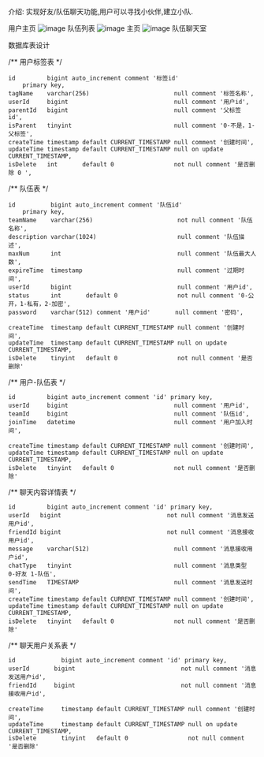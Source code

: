 介绍:
  实现好友/队伍聊天功能,用户可以寻找小伙伴,建立小队.
  
用户主页
![image](https://github.com/cmaiyatang/Lin-Partner-Matching-backend/assets/127107267/36e24a84-3da4-45b8-82d0-37d27f4a2eeb)
队伍列表
![image](https://github.com/cmaiyatang/Lin-Partner-Matching-backend/assets/127107267/70e7ca9d-2117-45f3-bdf4-e2a8a85f385e)
主页
![image](https://github.com/cmaiyatang/Lin-Partner-Matching-backend/assets/127107267/25159771-a4dc-4072-8c58-d1a5095e4cc7)
队伍聊天室



数据库表设计

/**
  用户标签表
 */
 
    id         bigint auto_increment comment '标签id'
        primary key,
    tagName    varchar(256)                        null comment '标签名称',
    userId     bigint                              null comment '用户id',
    parentId   bigint                              null comment '父标签 id',
    isParent   tinyint                             null comment '0-不是，1-父标签',
    createTime timestamp default CURRENT_TIMESTAMP null comment '创建时间',
    updateTime timestamp default CURRENT_TIMESTAMP null on update CURRENT_TIMESTAMP,
    isDelete   int       default 0                 not null comment '是否删除 0 ',
        

/**
  队伍表
 */

    id          bigint auto_increment comment '队伍id'
        primary key,
    teamName    varchar(256)                        not null comment '队伍名称',
    description varchar(1024)                       null comment '队伍描述',
    maxNum      int                                 null comment '队伍最大人数',
    expireTime  timestamp                           null comment '过期时间',
    userId      bigint                              null comment '用户id',
    status      int       default 0                 not null comment '0-公开，1-私有，2-加密',
    password    varchar(512) comment '用户id'       null comment '密码',

    createTime  timestamp default CURRENT_TIMESTAMP null comment '创建时间',
    updateTime  timestamp default CURRENT_TIMESTAMP null on update CURRENT_TIMESTAMP,
    isDelete    tinyint   default 0                 not null comment '是否删除'

/**
  用户-队伍表
 */

    id         bigint auto_increment comment 'id' primary key,
    userId     bigint                              null comment '用户id',
    teamId     bigint                              null comment '队伍id',
    joinTime   datetime                            null comment '用户加入时间',

    createTime timestamp default CURRENT_TIMESTAMP null comment '创建时间',
    updateTime timestamp default CURRENT_TIMESTAMP null on update CURRENT_TIMESTAMP,
    isDelete   tinyint   default 0                 not null comment '是否删除'


/**
  聊天内容详情表
 */

    id         bigint auto_increment comment 'id' primary key,
    userId   bigint                              not null comment '消息发送用户id',
    friendId bigint                              not null comment '消息接收用户id',
    message    varchar(512)                        null comment '消息接收用户id',
    chatType   tinyint                             null comment '消息类型 0-好友 1-队伍',
    sendTime   TIMESTAMP                           null comment '消息发送时间',
    createTime timestamp default CURRENT_TIMESTAMP null comment '创建时间',
    updateTime timestamp default CURRENT_TIMESTAMP null on update CURRENT_TIMESTAMP,
    isDelete   tinyint   default 0                 not null comment '是否删除'


/**
  聊天用户关系表
 */
 
    id             bigint auto_increment comment 'id' primary key,
    userId       bigint                              not null comment '消息发送用户id',
    friendId     bigint                              not null comment '消息接收用户id',

    createTime     timestamp default CURRENT_TIMESTAMP null comment '创建时间',
    updateTime     timestamp default CURRENT_TIMESTAMP null on update CURRENT_TIMESTAMP,
    isDelete       tinyint   default 0                 not null comment '是否删除'

